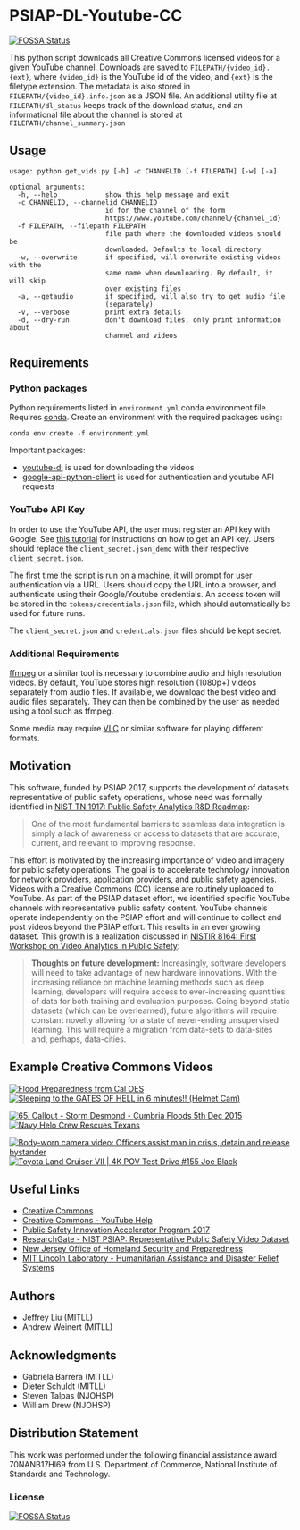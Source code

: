 # PSIAP-DL-Youtube-CC

[![FOSSA Status](https://app.fossa.com/api/projects/git%2Bgithub.com%2Fmit-ll%2FPSIAP-DL-YouTube-CC.svg?type=shield)](https://app.fossa.com/projects/git%2Bgithub.com%2Fmit-ll%2FPSIAP-DL-YouTube-CC?ref=badge_shield)

This python script downloads all Creative Commons licensed videos for a given YouTube channel. Downloads are saved to `FILEPATH/{video_id}.{ext}`, where `{video_id}` is the YouTube id of the video, and `{ext}` is the filetype extension. The metadata is also stored in `FILEPATH/{video_id}.info.json` as a JSON file. An additional utility file at `FILEPATH/dl_status` keeps track of the download status, and an informational file about the channel is stored at `FILEPATH/channel_summary.json`

## Usage
```
usage: python get_vids.py [-h] -c CHANNELID [-f FILEPATH] [-w] [-a]

optional arguments:
  -h, --help            show this help message and exit
  -c CHANNELID, --channelid CHANNELID
                        id for the channel of the form
                        https://www.youtube.com/channel/{channel_id}
  -f FILEPATH, --filepath FILEPATH
                        file path where the downloaded videos should be
                        downloaded. Defaults to local directory
  -w, --overwrite       if specified, will overwrite existing videos with the
                        same name when downloading. By default, it will skip
                        over existing files
  -a, --getaudio        if specified, will also try to get audio file
                        (separately)
  -v, --verbose         print extra details
  -d, --dry-run         don't download files, only print information about
                        channel and videos
```

## Requirements

### Python packages
Python requirements listed in `environment.yml` conda environment file. Requires [conda](https://conda.io/en/master/). Create an environment with the required packages using:
```
conda env create -f environment.yml
```  
Important packages:  
* [youtube-dl](https://github.com/rg3/youtube-dl) is used for downloading the videos  
* [google-api-python-client](https://github.com/googleapis/google-api-python-client) is used for authentication and youtube API requests  

### YouTube API Key
In order to use the YouTube API, the user must register an API key with Google. See [this tutorial](https://developers.google.com/youtube/v3/quickstart/python) for instructions on how to get an API key. Users should replace the `client_secret.json_demo` with their respective `client_secret.json`. 

The first time the script is run on a machine, it will prompt for user authentication via a URL. Users should copy the URL into a browser, and authenticate using their Google/Youtube credentials. An access token will be stored in the `tokens/credentials.json` file, which should automatically be used for future runs.

The `client_secret.json` and `credentials.json` files should be kept secret.

### Additional Requirements

[ffmpeg](https://www.ffmpeg.org/) or a similar tool is necessary to combine audio and high resolution videos. By default, YouTube stores high resolution (1080p+) videos separately from audio files. If available, we download the best video and audio files separately. They can then be combined by the user as needed using a tool such as ffmpeg.

Some media may require [VLC](https://github.com/videolan/vlc) or similar software for playing different formats. 

## Motivation
This software, funded by PSIAP 2017, supports the development of datasets representative of public safety operations, whose need was formally identified in [NIST TN 1917: Public Safety Analytics R&D Roadmap](https://www.nist.gov/publications/public-safety-analytics-rd-roadmap):

> One of the most fundamental barriers to seamless data integration is simply a lack of awareness or access to datasets that are accurate, current, and relevant to improving response.

This effort is motivated by the increasing importance of video and imagery for public safety operations. The goal is to accelerate technology innovation for network providers, application providers, and public safety agencies. Videos with a Creative Commons (CC) license are routinely uploaded to YouTube. As part of the PSIAP dataset effort, we identified specific YouTube channels with representative public safety content. YouTube channels operate independently on the PSIAP effort and will continue to collect and post videos beyond the PSIAP effort. This results in an ever growing dataset. This growth is a realization discussed in [NISTIR 8164: First Workshop on Video Analytics in Public Safety](https://www.nist.gov/publications/first-workshop-video-analytics-public-safety):

> **Thoughts on future development:** Increasingly, software developers will need to take advantage of new hardware innovations. With the increasing reliance on machine learning methods such as deep learning, developers will require access to ever-increasing quantities of data for both training and evaluation purposes. Going beyond static datasets (which can be overlearned), future algorithms will require constant novelty allowing for a state of never-ending unsupervised learning. This will require a migration from data-sets to data-sites and, perhaps, data-cities.

## Example Creative Commons Videos
[![Flood Preparedness from Cal OES](http://i3.ytimg.com/vi/rMuIEvaeQuU/mqdefault.jpg)](https://youtu.be/rMuIEvaeQuU "Flood Preparedness from Cal OES")
[![Sleeping to the GATES OF HELL in 6 minutes!! (Helmet Cam)](https://img.youtube.com/vi/VbHaJbJ4_Ao/mqdefault.jpg)](https://youtu.be/VbHaJbJ4_Ao?t=58 "Sleeping to the GATES OF HELL in 6 minutes!! (Helmet Cam)")

[![65. Callout - Storm Desmond - Cumbria Floods 5th Dec 2015](https://img.youtube.com/vi/TxniKN7jL8U/mqdefault.jpg)](https://youtu.be/TxniKN7jL8U?t=193 "T65. Callout - Storm Desmond - Cumbria Floods 5th Dec 2015")
[![Navy Helo Crew Rescues Texans](https://img.youtube.com/vi/GoST8oc_6Zs/mqdefault.jpg)](https://youtu.be/GoST8oc_6Zs?t=152 "Navy Helo Crew Rescues Texans")

[![Body-worn camera video: Officers assist man in crisis, detain and release bystander](https://img.youtube.com/vi/Pa2g4NRl97g/mqdefault.jpg)](https://youtu.be/Pa2g4NRl97g?t=1946 "Body-worn camera video: Officers assist man in crisis, detain and release bystander")
[![Toyota Land Cruiser VII | 4K POV Test Drive #155 Joe Black](https://img.youtube.com/vi/2LsswJ7665w/mqdefault.jpg)](https://youtu.be/2LsswJ7665w?t=230 "Toyota Land Cruiser VII | 4K POV Test Drive #155 Joe Black")

## Useful Links
* [Creative Commons](https://creativecommons.org/)  
* [Creative Commons - YouTube Help](https://support.google.com/youtube/answer/2797468) 
* [Public Safety Innovation Accelerator Program 2017](https://www.nist.gov/ctl/pscr/funding-opportunities/past-funding-opportunities/psiap-2017)  
* [ResearchGate - NIST PSIAP: Representative Public Safety Video Dataset](https://www.researchgate.net/project/NIST-PSIAP-Representative-Public-Safety-Video-Dataset)  
* [New Jersey Office of Homeland Security and Preparedness](https://www.njhomelandsecurity.gov/home/)
* [MIT Lincoln Laboratory - Humanitarian Assistance and Disaster Relief Systems](https://www.ll.mit.edu/r-d/homeland-protection/humanitarian-assistance-and-disaster-relief-systems)  

## Authors
* Jeffrey Liu (MITLL)  
* Andrew Weinert  (MITLL)    

## Acknowledgments
* Gabriela Barrera (MITLL)
* Dieter Schuldt (MITLL)  
* Steven Talpas (NJOHSP)  
* William Drew (NJOHSP)  

## Distribution Statement

This work was performed under the following financial assistance award 70NANB17Hl69 from U.S. Department of Commerce, National Institute of Standards and Technology.

### License

[![FOSSA Status](https://app.fossa.com/api/projects/git%2Bgithub.com%2Fmit-ll%2FPSIAP-DL-YouTube-CC.svg?type=large)](https://app.fossa.com/projects/git%2Bgithub.com%2Fmit-ll%2FPSIAP-DL-YouTube-CC?ref=badge_large)
